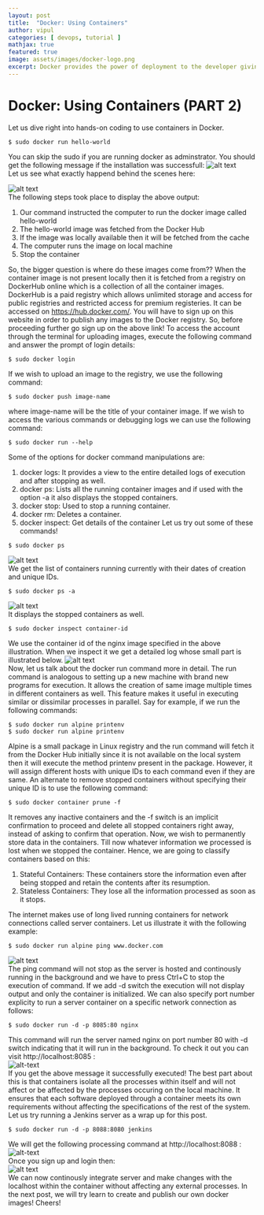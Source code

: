 ```yaml
---
layout: post
title:  "Docker: Using Containers"
author: vipul
categories: [ devops, tutorial ]
mathjax: true
featured: true
image: assets/images/docker-logo.png
excerpt: Docker provides the power of deployment to the developer giving the much needed transition to operations.
---
```

# Docker: Using Containers (PART 2) 
Let us dive right into hands-on coding to use containers in Docker.

```console
$ sudo docker run hello-world
```
You can skip the sudo if you are running docker as adminstrator.
You should get the following message if the installation was successfull:
![alt text](https://raw.githubusercontent.com/vgaurav3011/glugmvit.github.io/master/assets/images/docker/10.png) <br/>
Let us see what exactly happend behind the scenes here:<br/>

![alt text](https://raw.githubusercontent.com/vgaurav3011/glugmvit.github.io/master/assets/images/docker/11.png)<br/>
The following steps took place to display the above output:
1. Our command instructed the computer to run the docker image called hello-world
2. The hello-world image was fetched from the Docker Hub
3. If the image was locally available then it will be fetched from the cache
4. The computer runs the image on local machine
5. Stop the container

So, the bigger question is where do these images come from??
When the container image is not present locally then it is fetched from a registry on DockerHub online which is a collection of all the container images. DockerHub is a paid registry which allows unlimited storage and access for public registries and restricted access for premium registeries. It can be accessed on https://hub.docker.com/. You will have to sign up on this website in order to publish any images to the Docker registry. So, before proceeding further go sign up on the above link!
To access the account through the terminal for uploading images, execute the following command and answer the prompt of login details:
```console
$ sudo docker login
```
If we wish to upload an image to the registry, we use the following command:

```console
$ sudo docker push image-name
```
where image-name will be the title of your container image.
If we wish to access the various commands or debugging logs we can use the following command:
```console
$ sudo docker run --help
```
Some of the options for docker command manipulations are:
1. docker logs: It provides a view to the entire detailed logs of execution and after stopping as well.
2. docker ps: Lists all the running container images and if used with the option -a it also displays the stopped containers.
3. docker stop: Used to stop a running container.
4. docker rm: Deletes a container.
5. docker inspect: Get details of the container
Let us try out some of these commands!
```console
$ sudo docker ps
```
![alt text](https://raw.githubusercontent.com/vgaurav3011/glugmvit.github.io/master/assets/images/docker/docker2.1.png)<br/>
We get the list of containers running currently with their dates of creation and unique IDs.
```console
$ sudo docker ps -a
```
![alt text](https://raw.githubusercontent.com/vgaurav3011/glugmvit.github.io/master/assets/images/docker/docker2.2.png)<br/>
It displays the stopped containers as well.
```console
$ sudo docker inspect container-id
```
We use the container id of the nginx image specified in the above illustration.
When we inspect it we get a detailed log whose small part is illustrated below.
![alt text](https://raw.githubusercontent.com/vgaurav3011/glugmvit.github.io/master/assets/images/docker/docker2.3.png)<br/>
Now, let us talk about the docker run command more in detail.
The run command is analogous to setting up a new machine with brand new programs for execution. It allows the creation of same image multiple times in different containers as well. This feature makes it useful in executing similar or dissimilar processes in parallel. Say for example, if we run the following commands:
```console
$ sudo docker run alpine printenv
$ sudo docker run alpine printenv
```
Alpine is a small package in Linux registry and the run command will fetch it from the Docker Hub initially since it is not available on the local system then it will execute the method printenv present in the package. However, it will assign different hosts with unique IDs to each command even if they are same.
An alternate to remove stopped containers without specifying their unique ID is to use the following command:
```console
$ sudo docker container prune -f
```
It removes any inactive containers and the -f switch is an implicit confirmation to proceed and delete all stopped containers right away, instead of asking to confirm that operation.
Now, we wish to permanently store data in the containers. Till now whatever information we processed is lost when we stopped the container. Hence, we are going to classify containers based on this:
1. Stateful Containers: These containers store the information even after being stopped and retain the contents after its resumption.
2. Stateless Containers: They lose all the information processed as soon as it stops.

The internet makes use of long lived running containers for network connections called server containers. Let us illustrate it with the following example:
```console
$ sudo docker run alpine ping www.docker.com
```

![alt text](https://raw.githubusercontent.com/vgaurav3011/glugmvit.github.io/master/assets/images/docker/1.png)<br/>
The ping command will not stop as the server is hosted and continously running in the background and we have to press Ctrl+C to stop the execution of command. If we add -d switch the execution will not display output and only the container is initialized. We can also specify port number explicity to run a server container on a specific network connection as follows:
```console
$ sudo docker run -d -p 8085:80 nginx
```
This command will run the server named nginx on port number 80 with -d switch indicating that it will run in the background. To check it out you can visit http://localhost:8085 :<br/>
![alt-text](https://raw.githubusercontent.com/vgaurav3011/glugmvit.github.io/master/assets/images/docker/4.png)<br/>
If you get the above message it successfully executed!
The best part about this is that containers isolate all the processes within itself and will not affect or be affected by the processes occuring on the local machine. It ensures that each software deployed through a container meets its own requirements without affecting the specifications of the rest of the system.
Let us try running a Jenkins server as a wrap up for this post.

```console
$ sudo docker run -d -p 8088:8080 jenkins
```
We will get the following processing command at http://localhost:8088 :<br/>
![alt-text](https://raw.githubusercontent.com/vgaurav3011/glugmvit.github.io/master/assets/images/docker/5.png)<br/>
Once you sign up and login then:<br/>
![alt text](https://raw.githubusercontent.com/vgaurav3011/glugmvit.github.io/master/assets/images/docker/6.png)<br/>
We can now continously integrate server and make changes with the localhost within the container without affecting any external processes. In the next post, we will try learn to create and publish our own docker images! Cheers!
